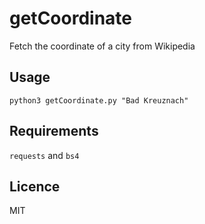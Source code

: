 # getCoordinate
Fetch the coordinate of a city from Wikipedia

## Usage

`python3 getCoordinate.py "Bad Kreuznach"`

## Requirements

`requests` and `bs4`

## Licence

MIT
